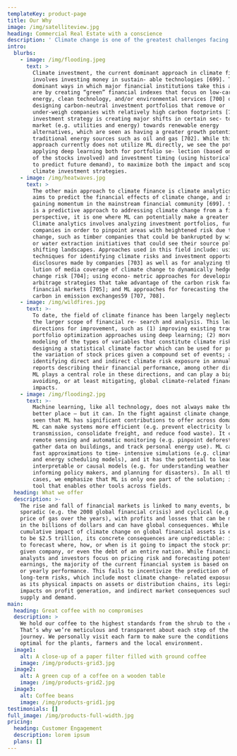 ```yaml
---
templateKey: product-page
title: Our Why
image: /img/satelliteview.jpg
heading: Commercial Real Estate with a conscience
description: ' Climate change is one of the greatest challenges facing humanity, and we, as machine learning ex- perts, may wonder how we can help. Here we describe how machine learning can be a powerful tool in reducing greenhouse gas emissions and helping society adapt to a changing climate. From smart grids to disaster management, we identify high impact problems where existing gaps can be filled by machine learning, in collaboration with other fields. Our recommendations encompass exciting research ques- tions as well as promising business opportunities. We call on the machine learning community to join the global effort against climate change.'
intro:
  blurbs:
    - image: /img/flooding.jpeg
      text: >
        Climate investment, the current dominant approach in climate finance,
        involves investing money in sustain- able technologies [699]. The
        dominant ways in which major financial institutions take this approach
        are by creating “green” financial indexes that focus on low-carbon
        energy, clean technology, and/or environmental services [700] or by
        designing carbon-neutral investment portfolios that remove or
        under-weigh companies with relatively high carbon footprints [701]. This
        investment strategy is creating major shifts in certain sec- tors of the
        market (e.g. utilities and energy) towards renewable energy
        alternatives, which are seen as having a greater growth potential than
        traditional energy sources such as oil and gas [702]. While this
        approach currently does not utilize ML directly, we see the potential in
        applying deep learning both for portfolio se- lection (based on features
        of the stocks involved) and investment timing (using historical patterns
        to predict future demand), to maximize both the impact and scope of
        climate investment strategies.
    - image: /img/heatwaves.jpg
      text: >
        The other main approach to climate finance is climate analytics, which
        aims to predict the financial effects of climate change, and is still
        gaining momentum in the mainstream financial community [699]. Since this
        is a predictive approach to addressing climate change from a financial
        perspective, it is one where ML can potentially make a greater impact.
        Climate analytics involves analyzing investment portfolios, funds and
        companies in order to pinpoint areas with heightened risk due to climate
        change, such as timber companies that could be bankrupted by wildfires
        or water extraction initiatives that could see their source polluted by
        shifting landscapes. Approaches used in this field include: using NLP
        techniques for identifying climate risks and investment opportunities in
        disclosures made by companies [703] as well as for analyzing the evo-
        lution of media coverage of climate change to dynamically hedge climate
        change risk [704]; using econo- metric approaches for developing
        arbitrage strategies that take advantage of the carbon risk factor in
        financial markets [705]; and ML approaches for forecasting the price of
        carbon in emission exchanges59 [707, 708].
    - image: /img/wildfires.jpg
      text: >-
        To date, the field of climate finance has been largely neglected within
        the larger scope of financial re- search and analysis. This leaves many
        directions for improvement, such as (1) improving existing traditional
        portfolio optimization approaches using deep learning; (2) more in-depth
        modeling of the types of variables that constitute climate risk; (3)
        designing a statistical climate factor which can be used for projecting
        the variation of stock prices given a compound set of events; and (4)
        identifying direct and indirect climate risk exposure in annual company
        reports describing their financial performance, among other directions.
        ML plays a central role in these directions, and can play a big role in
        avoiding, or at least mitigating, global climate-related financial
        impacts.
    - image: /img/flooding2.jpg
      text: >-
        Machine learning, like all technology, does not always make the world a
        better place – but it can. In the fight against climate change, we have
        seen that ML has significant contributions to offer across domain areas.
        ML can make systems more efficient (e.g. prevent electricity loss during
        transmission, consolidate freight, and reduce food waste). It can enable
        remote sensing and automatic monitoring (e.g. pinpoint deforestation,
        gather data on buildings, and track personal energy use). ML can provide
        fast approximations to time- intensive simulations (e.g. climate models
        and energy scheduling models), and it has the potential to lead to
        interpretable or causal models (e.g. for understanding weather patterns,
        informing policy makers, and planning for disasters). In all these
        cases, we emphasize that ML is only one part of the solution; it is a
        tool that enables other tools across fields.
  heading: What we offer
  description: >-
    The rise and fall of financial markets is linked to many events, both
    sporadic (e.g. the 2008 global financial crisis) and cyclical (e.g. the
    price of gas over the years), with profits and losses that can be measured
    in the billions of dollars and can have global consequences. While the total
    cumulative impact of climate change on global financial assets is estimated
    to be $2.5 trillion, its concrete consequences are unpredictable: it is hard
    to forecast where, how, or when is it going to impact the stock price of a
    given company, or even the debt of an entire nation. While financial
    analysts and investors focus on pricing risk and forecasting potential
    earnings, the majority of the current financial system is based on quarterly
    or yearly performance. This fails to incentivize the prediction of medium or
    long-term risks, which include most climate change- related exposures such
    as its physical impacts on assets or distribution chains, its legislative
    impacts on profit generation, and indirect market consequences such as
    supply and demand.
main:
  heading: Great coffee with no compromises
  description: >
    We hold our coffee to the highest standards from the shrub to the cup.
    That’s why we’re meticulous and transparent about each step of the coffee’s
    journey. We personally visit each farm to make sure the conditions are
    optimal for the plants, farmers and the local environment.
  image1:
    alt: A close-up of a paper filter filled with ground coffee
    image: /img/products-grid3.jpg
  image2:
    alt: A green cup of a coffee on a wooden table
    image: /img/products-grid2.jpg
  image3:
    alt: Coffee beans
    image: /img/products-grid1.jpg
testimonials: []
full_image: /img/products-full-width.jpg
pricing:
  heading: Customer Engagement
  description: lorem ipsum
  plans: []
---
```



